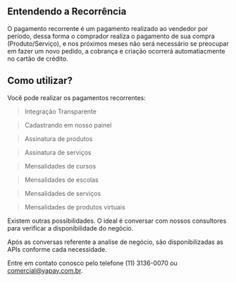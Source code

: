 ## Entendendo a Recorrência

O pagamento recorrente é um pagamento realizado ao vendedor por período, dessa forma o comprador realiza o pagamento de sua compra (Produto/Serviço), e nos próximos meses não será necessário se preocupar em fazer um novo pedido, a cobrança e criação ocorrerá automatiacmente no cartão de crédito.


## Como utilizar?

Você pode realizar os pagamentos recorrentes:


> Integração Transparente

> Cadastrando em nosso painel

> Assinatura de produtos

> Assinatura de serviços

> Mensalidades de cursos

> Mensalidades de escolas

> Mensalidades de serviços

> Mensalidades de produtos virtuais


Existem outras possibilidades. O ideal é conversar com nossos consultores para verificar a disponibilidade do negócio.

Após as conversas referente a analise de negócio, são disponibilizadas as APIs conforme cada necessidade.

Entre em contato conosco pelo telefone (11) 3136-0070 ou comercial@yapay.com.br.
